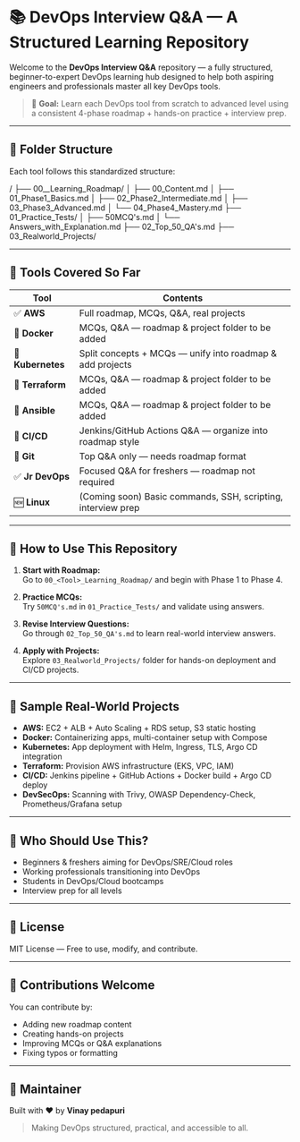 # 📚 DevOps Interview Q&A — A Structured Learning Repository

Welcome to the **DevOps Interview Q&A** repository — a fully structured, beginner-to-expert DevOps learning hub designed to help both aspiring engineers and professionals master all key DevOps tools.

> 🎯 **Goal:** Learn each DevOps tool from scratch to advanced level using a consistent 4-phase roadmap + hands-on practice + interview prep.

---

## 🧱 Folder Structure

Each tool follows this standardized structure:

<Tool>/
├── 00_<Tool>_Learning_Roadmap/
│ ├── 00_Content.md
│ ├── 01_Phase1_Basics.md
│ ├── 02_Phase2_Intermediate.md
│ ├── 03_Phase3_Advanced.md
│ └── 04_Phase4_Mastery.md
├── 01_Practice_Tests/
│ ├── 50MCQ's.md
│ └── Answers_with_Explanation.md
├── 02_Top_50_QA's.md
├── 03_Realworld_Projects/


---

## 🧠 Tools Covered So Far

| Tool           | Contents                                                                 |
|----------------|--------------------------------------------------------------------------|
| ✅ **AWS**         | Full roadmap, MCQs, Q&A, real projects                                 |
| 🔄 **Docker**      | MCQs, Q&A — roadmap & project folder to be added                       |
| 🔄 **Kubernetes**  | Split concepts + MCQs — unify into roadmap & add projects              |
| 🔄 **Terraform**   | MCQs, Q&A — roadmap & project folder to be added                       |
| 🔄 **Ansible**     | MCQs, Q&A — roadmap & project folder to be added                       |
| 🔄 **CI/CD**       | Jenkins/GitHub Actions Q&A — organize into roadmap style               |
| 🔄 **Git**         | Top Q&A only — needs roadmap format                                    |
| ✅ **Jr DevOps**   | Focused Q&A for freshers — roadmap not required                        |
| 🆕 **Linux**       | (Coming soon) Basic commands, SSH, scripting, interview prep           |

---

## 📘 How to Use This Repository

1. **Start with Roadmap:**  
   Go to `00_<Tool>_Learning_Roadmap/` and begin with Phase 1 to Phase 4.

2. **Practice MCQs:**  
   Try `50MCQ's.md` in `01_Practice_Tests/` and validate using answers.

3. **Revise Interview Questions:**  
   Go through `02_Top_50_QA's.md` to learn real-world interview answers.

4. **Apply with Projects:**  
   Explore `03_Realworld_Projects/` folder for hands-on deployment and CI/CD projects.

---

## 💼 Sample Real-World Projects

- **AWS:** EC2 + ALB + Auto Scaling + RDS setup, S3 static hosting  
- **Docker:** Containerizing apps, multi-container setup with Compose  
- **Kubernetes:** App deployment with Helm, Ingress, TLS, Argo CD integration  
- **Terraform:** Provision AWS infrastructure (EKS, VPC, IAM)  
- **CI/CD:** Jenkins pipeline + GitHub Actions + Docker build + Argo CD deploy  
- **DevSecOps:** Scanning with Trivy, OWASP Dependency-Check, Prometheus/Grafana setup

---

## 👥 Who Should Use This?

- Beginners & freshers aiming for DevOps/SRE/Cloud roles  
- Working professionals transitioning into DevOps  
- Students in DevOps/Cloud bootcamps  
- Interview prep for all levels  

---

## 📜 License

MIT License — Free to use, modify, and contribute.

---

## 🙌 Contributions Welcome

You can contribute by:
- Adding new roadmap content  
- Creating hands-on projects  
- Improving MCQs or Q&A explanations  
- Fixing typos or formatting  

---

## 🔗 Maintainer

Built with ❤️ by **Vinay pedapuri**
> Making DevOps structured, practical, and accessible to all.
